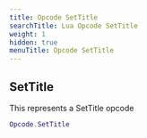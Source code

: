 ```yaml
---
title: Opcode SetTitle
searchTitle: Lua Opcode SetTitle
weight: 1
hidden: true
menuTitle: Opcode SetTitle
---
```

## SetTitle

This represents a SetTitle opcode
```lua
Opcode.SetTitle
```